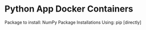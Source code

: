 # Python App Docker Containers

Package to install: NumPy
Package Installations Using: pip [directly]
